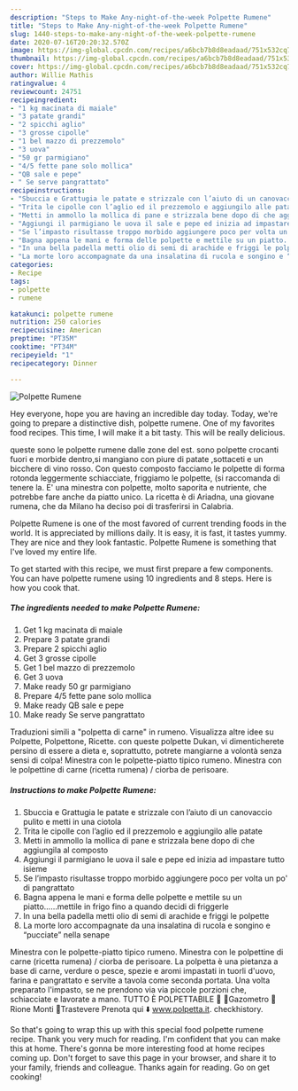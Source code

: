 ```yaml
---
description: "Steps to Make Any-night-of-the-week Polpette Rumene"
title: "Steps to Make Any-night-of-the-week Polpette Rumene"
slug: 1440-steps-to-make-any-night-of-the-week-polpette-rumene
date: 2020-07-16T20:20:32.570Z
image: https://img-global.cpcdn.com/recipes/a6bcb7b8d8eadaad/751x532cq70/polpette-rumene-recipe-main-photo.jpg
thumbnail: https://img-global.cpcdn.com/recipes/a6bcb7b8d8eadaad/751x532cq70/polpette-rumene-recipe-main-photo.jpg
cover: https://img-global.cpcdn.com/recipes/a6bcb7b8d8eadaad/751x532cq70/polpette-rumene-recipe-main-photo.jpg
author: Willie Mathis
ratingvalue: 4
reviewcount: 24751
recipeingredient:
- "1 kg macinata di maiale"
- "3 patate grandi"
- "2 spicchi aglio"
- "3 grosse cipolle"
- "1 bel mazzo di prezzemolo"
- "3 uova"
- "50 gr parmigiano"
- "4/5 fette pane solo mollica"
- "QB sale e pepe"
- " Se serve pangrattato"
recipeinstructions:
- "Sbuccia e Grattugia le patate e strizzale con l’aiuto di un canovaccio pulito e metti in una ciotola"
- "Trita le cipolle con l’aglio ed il prezzemolo e aggiungilo alle patate"
- "Metti in ammollo la mollica di pane e strizzala bene dopo di che aggiungila al composto"
- "Aggiungi il parmigiano le uova il sale e pepe ed inizia ad impastare tutto isieme"
- "Se l’impasto risultasse troppo morbido aggiungere poco per volta un po&#39; di pangrattato"
- "Bagna appena le mani e forma delle polpette e mettile su un piatto......mettile in frigo fino a quando decidi di friggerle"
- "In una bella padella metti olio di semi di arachide e friggi le polpette"
- "La morte loro accompagnate da una insalatina di rucola e songino e “pucciate” nella senape"
categories:
- Recipe
tags:
- polpette
- rumene

katakunci: polpette rumene 
nutrition: 250 calories
recipecuisine: American
preptime: "PT35M"
cooktime: "PT34M"
recipeyield: "1"
recipecategory: Dinner

---
```



![Polpette Rumene](https://img-global.cpcdn.com/recipes/a6bcb7b8d8eadaad/751x532cq70/polpette-rumene-recipe-main-photo.jpg)

Hey everyone, hope you are having an incredible day today. Today, we're going to prepare a distinctive dish, polpette rumene. One of my favorites food recipes. This time, I will make it a bit tasty. This will be really delicious.

queste sono le polpette rumene dalle zone del est. sono polpette crocanti fuori e morbide dentro,si mangiano con piure di patate ,sottaceti e un bicchere di vino rosso. Con questo composto facciamo le polpette di forma rotonda leggermente schiacciate, friggiamo le polpette, (si raccomanda di tenere la. E&#39; una minestra con polpette, molto saporita e nutriente, che potrebbe fare anche da piatto unico. La ricetta è di Ariadna, una giovane rumena, che da Milano ha deciso poi di trasferirsi in Calabria.

Polpette Rumene is one of the most favored of current trending foods in the world. It is appreciated by millions daily. It is easy, it is fast, it tastes yummy. They are nice and they look fantastic. Polpette Rumene is something that I've loved my entire life.


To get started with this recipe, we must first prepare a few components. You can have polpette rumene using 10 ingredients and 8 steps. Here is how you cook that.

<!--inarticleads1-->

##### The ingredients needed to make Polpette Rumene:

1. Get 1 kg macinata di maiale
1. Prepare 3 patate grandi
1. Prepare 2 spicchi aglio
1. Get 3 grosse cipolle
1. Get 1 bel mazzo di prezzemolo
1. Get 3 uova
1. Make ready 50 gr parmigiano
1. Prepare 4/5 fette pane solo mollica
1. Make ready QB sale e pepe
1. Make ready  Se serve pangrattato


Traduzioni simili a &#34;polpetta di carne&#34; in rumeno. Visualizza altre idee su Polpette, Polpettone, Ricette. con queste polpette Dukan, vi dimenticherete persino di essere a dieta e, soprattutto, potrete mangiarne a volontà senza sensi di colpa! Minestra con le polpette-piatto tipico rumeno. Minestra con le polpettine di carne (ricetta rumena) / ciorba de perisoare. 

<!--inarticleads2-->

##### Instructions to make Polpette Rumene:

1. Sbuccia e Grattugia le patate e strizzale con l’aiuto di un canovaccio pulito e metti in una ciotola
1. Trita le cipolle con l’aglio ed il prezzemolo e aggiungilo alle patate
1. Metti in ammollo la mollica di pane e strizzala bene dopo di che aggiungila al composto
1. Aggiungi il parmigiano le uova il sale e pepe ed inizia ad impastare tutto isieme
1. Se l’impasto risultasse troppo morbido aggiungere poco per volta un po&#39; di pangrattato
1. Bagna appena le mani e forma delle polpette e mettile su un piatto......mettile in frigo fino a quando decidi di friggerle
1. In una bella padella metti olio di semi di arachide e friggi le polpette
1. La morte loro accompagnate da una insalatina di rucola e songino e “pucciate” nella senape


Minestra con le polpette-piatto tipico rumeno. Minestra con le polpettine di carne (ricetta rumena) / ciorba de perisoare. La polpetta è una pietanza a base di carne, verdure o pesce, spezie e aromi impastati in tuorli d&#39;uovo, farina e pangrattato e servite a tavola come seconda portata. Una volta preparato l&#39;impasto, se ne prendono via via piccole porzioni che, schiacciate e lavorate a mano. TUTTO È POLPETTABILE 💯 📍Gazometro 📍Rione Monti 📍Trastevere Prenota qui ⬇️ www.polpetta.it. checkhistory. 

So that's going to wrap this up with this special food polpette rumene recipe. Thank you very much for reading. I'm confident that you can make this at home. There's gonna be more interesting food at home recipes coming up. Don't forget to save this page in your browser, and share it to your family, friends and colleague. Thanks again for reading. Go on get cooking!
